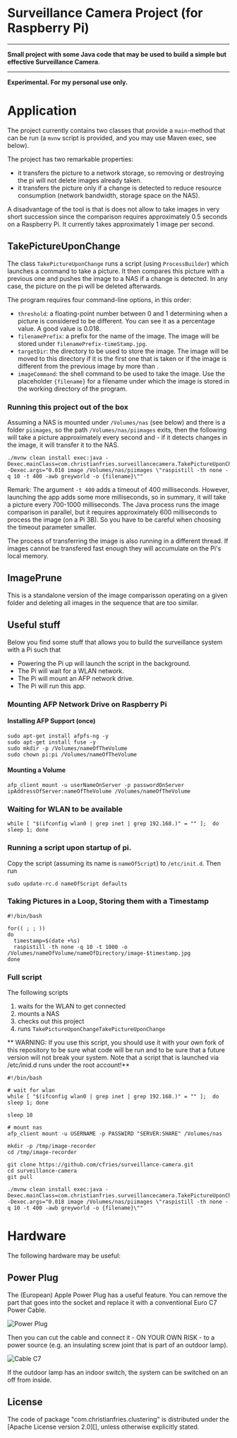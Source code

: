 Surveillance Camera Project (for Raspberry Pi)
==========

****************************************

**Small project with some Java code that may be used to build a simple but effective Surveillance Camera**.

****************************************

**Experimental. For my personal use only.**

# Application

The project currently contains two classes that provide a `main`-method that can be run (a `mvnw` script is provided, and you may use Maven exec, see below).

The project has two remarkable properties:

- it transfers the picture to a network storage, so removing or destroying the pi will not delete images already taken.
- it transfers the picture only if a change is detected to reduce resource consumption (network bandwidth, storage space on the NAS).

A disadvantage of the tool is that is does not allow to take images in very short succession since the comparison requires approximately 0.5 seconds on a Raspberry Pi.
It currently takes approximately 1 image per second.

## TakePictureUponChange

The class `TakePictureUponChange` runs a script (using `ProcessBuilder`) which launches a command to take a picture.
It then compares this picture with a previous one and pushes
the image to a NAS if a change is detected. In any case, the picture on the pi will be deleted afterwards.

The program requires four command-line options, in this order:

- `threshold`: a floating-point number between 0 and 1 determining when a picture is considered to be different. You can see it as a percentage value. A good value is 0.018.
- `filenamePrefix`: a prefix for the name of the image. The image will be stored under `filenamePrefix-timeStamp.jpg`.
- `targetDir`: the directory to be used to store the image. The image will be moved to this directory if it is the first one that is taken or if the image is different from the previous image by more than <threshold>.
- `imageCommand`: the shell command to be used to take the image. Use the placeholder `{filename}` for a filename under which the image is stored in the working directory of the program.

### Running this project out of the box

Assuming a NAS is mounted under `/Volumes/nas` (see below) and there is a folder `piimages`, so the
path `/Volumes/nas/piimages` exits, then the following will take a picture approximately every second and - if it
detects changes in the image, it will transfer it to the NAS.

```
./mvnw clean install exec:java -Dexec.mainClass=com.christianfries.surveillancecamera.TakePictureUponChange -Dexec.args="0.018 image /Volumes/nas/piimages \"raspistill -th none -q 10 -t 400 -awb greyworld -o {filename}\""
```

Remark: The argument `-t 400` adds a timeout of 400 milliseconds. However, launching the app adds some more milliseconds, so
in summary, it will take a picture every 700-1000 milliseconds. The Java process runs the image comparison in parallel,
but it requires approximately 600 milliseconds to process the image (on a Pi 3B). So you have to be careful when choosing the
timeout parameter smaller.

The process of transferring the image is also running in a different thread. If images cannot be transfered fast enough they
will accumulate on the Pi's local memory.

## ImagePrune

This is a standalone version of the image comparisson operating on a given folder and deleting all images in the sequence that are too similar.

## Useful stuff

Below you find some stuff that allows you to build the surveillance system with a Pi such that

- Powering the Pi up will launch the script in the background.
- The Pi will wait for a WLAN network.
- The Pi will mount an AFP network drive.
- The Pi will run this app.

### Mounting AFP Network Drive on Raspberry Pi

#### Installing AFP Support (once)

```
sudo apt-get install afpfs-ng -y
sudo apt-get install fuse -y
sudo mkdir -p /Volumes/nameOfTheVolume
sudo chown pi:pi /Volumes/nameOfTheVolume
```

#### Mounting a Volume

```
afp_client mount -u userNameOnServer -p passwordOnServer ipAddressOfServer:nameOfTheVolume /Volumes/nameOfTheVolume
```

### Waiting for WLAN to be available

```
while [ "$(ifconfig wlan0 | grep inet | grep 192.168.)" = "" ];  do sleep 1; done
```

### Running a script upon startup of pi.

Copy the script (assuming its name is `nameOfScript`) to `/etc/init.d`. Then run

```
sudo update-rc.d nameOfScript defaults
```

### Taking Pictures in a Loop, Storing them with a Timestamp

```
#!/bin/bash

for(( ; ; ))
do
  timestamp=$(date +%s)
  raspistill -th none -q 10 -t 1000 -o /Volumes/nameOfVolume/nameOfDirectory/image-$timestamp.jpg
done
```

### Full script

The following scripts

1. waits for the WLAN to get connected
2. mounts a NAS
3. checks out this project
4. runs `TakePictureUponChangeTakePictureUponChange`

** WARNING: If you use this script, you should use it with your own fork of this repository to be sure what code will be run and to be sure that a future version will not break your system. Note that a script that is launched via /etc/inid.d runs under the root account!**

```
#!/bin/bash

# wait for wlan
while [ "$(ifconfig wlan0 | grep inet | grep 192.168.)" = "" ];  do sleep 1; done

sleep 10

# mount nas
afp_client mount -u USERNAME -p PASSWIRD "SERVER:SHARE" /Volumes/nas

mkdir -p /tmp/image-recorder
cd /tmp/image-recorder

git clone https://github.com/cfries/surveillance-camera.git
cd surveillance-camera
git pull

./mvnw clean install exec:java -Dexec.mainClass=com.christianfries.surveillancecamera.TakePictureUponChange -Dexec.args="0.018 image /Volumes/nas/piimages \"raspistill -th none -q 10 -t 400 -awb greyworld -o {filename}\""
```

# Hardware

The following hardware may be useful:

## Power Plug

The (European) Apple Power Plug has a useful feature. You can remove the part that goes into the socket and replace it with a conventional Euro C7 Power Cable. 

![Power Plug](/img/ApplePowerPlugiPad.png)

Then you can cut the cable and connect it - ON YOUR OWN RISK - to a power source (e.g. an insulating screw joint that is part of an outdoor lamp). 

![Cable C7](/img/CableC7.png)

If the outdoor lamp has an indoor switch, the system can be switched on an off from inside.

License
-------

The code of package "com.christianfries.clustering" is distributed under the [Apache License version
2.0][], unless otherwise explicitly stated.

 
